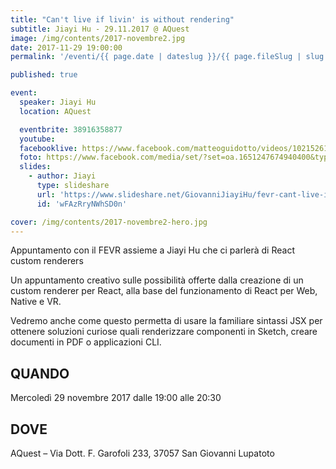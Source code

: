 ```yaml
---
title: "Can't live if livin' is without rendering"
subtitle: Jiayi Hu - 29.11.2017 @ AQuest
image: /img/contents/2017-novembre2.jpg
date: 2017-11-29 19:00:00
permalink: '/eventi/{{ page.date | dateslug }}/{{ page.fileSlug | slug }}/index.html'

published: true

event:
  speaker: Jiayi Hu
  location: AQuest

  eventbrite: 38916358877
  youtube:
  facebooklive: https://www.facebook.com/matteoguidotto/videos/10215261402112238/
  foto: https://www.facebook.com/media/set/?set=oa.1651247674940400&type=3
  slides:
    - author: Jiayi
      type: slideshare
      url: 'https://www.slideshare.net/GiovanniJiayiHu/fevr-cant-live-if-livin-is-without-rendering'
      id: 'wFAzRryNWhSD0n'

cover: /img/contents/2017-novembre2-hero.jpg
---
```


Appuntamento con il FEVR assieme a Jiayi Hu che ci parlerà di React custom renderers

Un appuntamento creativo sulle possibilità offerte dalla creazione di un custom renderer per React,
alla base del funzionamento di React per Web, Native e VR.

Vedremo anche come questo permetta di usare la familiare sintassi JSX per ottenere soluzioni
curiose quali renderizzare componenti in Sketch, creare documenti in PDF o applicazioni CLI.

## QUANDO

Mercoledì 29 novembre 2017 dalle 19:00 alle 20:30

## DOVE

AQuest – Via Dott. F. Garofoli 233, 37057 San Giovanni Lupatoto
